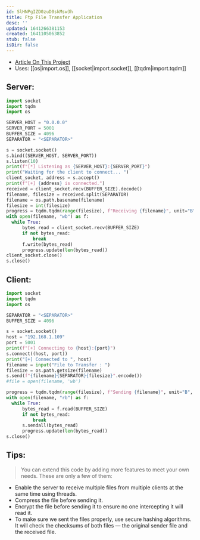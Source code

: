 ```yaml
---
id: SlHNPgIZD0zuD0skMsw3h
title: Ftp File Transfer Application
desc: ''
updated: 1641266381153
created: 1641105063852
stub: false
isDir: false
---
```


- [Article On This Project](https://medium.com/geekculture/build-your-own-file-transfer-app-using-python-within-5-minutes-56adffc7906b)
- Uses: [[os|import.os]], [[socket|import.socket]], [[tqdm|import.tqdm]]

## Server:

```python
import socket
import tqdm
import os

SERVER_HOST = "0.0.0.0"
SERVER_PORT = 5001
BUFFER_SIZE = 4096
SEPARATOR = "<SEPARATOR>"

s = socket.socket()
s.bind((SERVER_HOST, SERVER_PORT))
s.listen(10)
print(f"[*] Listening as {SERVER_HOST}:{SERVER_PORT}")
print("Waiting for the client to connect... ")
client_socket, address = s.accept()
print(f"[+] {address} is connected.")
received = client_socket.recv(BUFFER_SIZE).decode()
filename, filesize = received.split(SEPARATOR)
filename = os.path.basename(filename)
filesize = int(filesize)
progress = tqdm.tqdm(range(filesize), f"Receiving {filename}", unit="B", unit_scale=True, unit_divisor=1024)
with open(filename, "wb") as f:
  while True:
	  bytes_read = client_socket.recv(BUFFER_SIZE)
	  if not bytes_read:
		  break
	  f.write(bytes_read)
	  progress.update(len(bytes_read))
client_socket.close()
s.close()
```

## Client:

```python
import socket
import tqdm
import os

SEPARATOR = "<SEPARATOR>"
BUFFER_SIZE = 4096

s = socket.socket()
host = "192.168.1.109"
port = 5001
print(f"[+] Connecting to {host}:{port}")
s.connect((host, port))
print("[+] Connected to ", host)
filename = input("File to Transfer : ")
filesize = os.path.getsize(filename)
s.send(f"{filename}{SEPARATOR}{filesize}".encode())
#file = open(filename, 'wb') 

progress = tqdm.tqdm(range(filesize), f"Sending {filename}", unit="B", unit_scale=True, unit_divisor=1024)
with open(filename, "rb") as f:
  while True:
	  bytes_read = f.read(BUFFER_SIZE)
	  if not bytes_read:
		  break
	  s.sendall(bytes_read)
	  progress.update(len(bytes_read))
s.close()
```

## Tips:

> You can extend this code by adding more features to meet your own needs. These are only a few of them:

- Enable the server to receive multiple files from multiple clients at the same time using threads.
- Compress the file before sending it.
- Encrypt the file before sending it to ensure no one intercepting it will read it.
- To make sure we sent the files properly, use secure hashing algorithms. It will check the checksums of both files — the original sender file and the received file.

